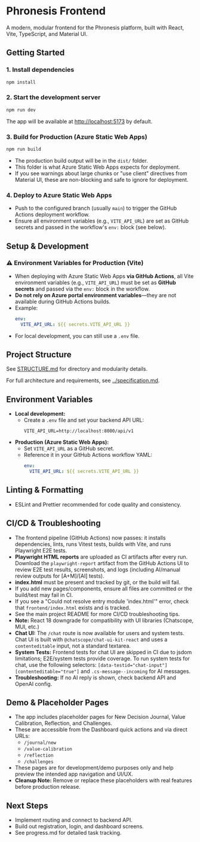 # Phronesis Frontend

A modern, modular frontend for the Phronesis platform, built with React, Vite, TypeScript, and Material UI.

## Getting Started

### 1. Install dependencies
```bash
npm install
```

### 2. Start the development server
```bash
npm run dev
```

The app will be available at [http://localhost:5173](http://localhost:5173) by default.

### 3. Build for Production (Azure Static Web Apps)
```bash
npm run build
```
- The production build output will be in the `dist/` folder.
- This folder is what Azure Static Web Apps expects for deployment.
- If you see warnings about large chunks or "use client" directives from Material UI, these are non-blocking and safe to ignore for deployment.

### 4. Deploy to Azure Static Web Apps
- Push to the configured branch (usually `main`) to trigger the GitHub Actions deployment workflow.
- Ensure all environment variables (e.g., `VITE_API_URL`) are set as GitHub secrets and passed in the workflow's `env:` block (see below).

## Setup & Development

### ⚠️ Environment Variables for Production (Vite)
- When deploying with Azure Static Web Apps **via GitHub Actions**, all Vite environment variables (e.g., `VITE_API_URL`) must be set as **GitHub secrets** and passed via the `env:` block in the workflow.
- **Do not rely on Azure portal environment variables**—they are not available during GitHub Actions builds.
- Example:
  ```yaml
  env:
    VITE_API_URL: ${{ secrets.VITE_API_URL }}
  ```
- For local development, you can still use a `.env` file.

## Project Structure

See [STRUCTURE.md](./STRUCTURE.md) for directory and modularity details.

For full architecture and requirements, see [../specification.md](../specification.md).

## Environment Variables

- **Local development:**
  - Create a `.env` file and set your backend API URL:
    ```env
    VITE_API_URL=http://localhost:8000/api/v1
    ```
- **Production (Azure Static Web Apps):**
  - Set `VITE_API_URL` as a GitHub secret.
  - Reference it in your GitHub Actions workflow YAML:
    ```yaml
    env:
      VITE_API_URL: ${{ secrets.VITE_API_URL }}
    ```

## Linting & Formatting

- ESLint and Prettier recommended for code quality and consistency.

## CI/CD & Troubleshooting

- The frontend pipeline (GitHub Actions) now passes: it installs dependencies, lints, runs Vitest tests, builds with Vite, and runs Playwright E2E tests.
- **Playwright HTML reports** are uploaded as CI artifacts after every run. Download the `playwright-report` artifact from the GitHub Actions UI to review E2E test results, screenshots, and logs (including AI/manual review outputs for [A+M]/[AI] tests).
- **index.html** must be present and tracked by git, or the build will fail.
- If you add new pages/components, ensure all files are committed or the build/test may fail in CI.
- If you see a "Could not resolve entry module 'index.html'" error, check that `frontend/index.html` exists and is tracked.
- See the main project README for more CI/CD troubleshooting tips.
- **Note:** React 18 downgrade for compatibility with UI libraries (Chatscope, MUI, etc.)
- **Chat UI:** The `/chat` route is now available for users and system tests. Chat UI is built with `@chatscope/chat-ui-kit-react` and uses a `contenteditable` input, not a standard textarea.
- **System Tests:** Frontend tests for chat UI are skipped in CI due to jsdom limitations; E2E/system tests provide coverage. To run system tests for chat, use the following selectors: `[data-testid="chat-input"] [contenteditable="true"]` and `.cs-message--incoming` for AI messages.
- **Troubleshooting:** If no AI reply is shown, check backend API and OpenAI config.

## Demo & Placeholder Pages

- The app includes placeholder pages for New Decision Journal, Value Calibration, Reflection, and Challenges.
- These are accessible from the Dashboard quick actions and via direct URLs:
  - `/journal/new`
  - `/value-calibration`
  - `/reflection`
  - `/challenges`
- These pages are for development/demo purposes only and help preview the intended app navigation and UI/UX.
- **Cleanup Note:** Remove or replace these placeholders with real features before production release.

## Next Steps
- Implement routing and connect to backend API.
- Build out registration, login, and dashboard screens.
- See progress.md for detailed task tracking.
